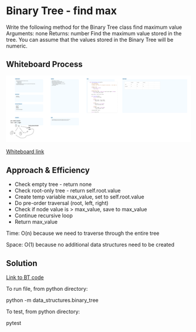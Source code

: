 # Binary Tree - find max

Write the following method for the Binary Tree class
find maximum value
Arguments: none
Returns: number
Find the maximum value stored in the tree. You can assume that the values stored in the Binary Tree will be numeric.

## Whiteboard Process

![Whiteboard image](whiteboard16.png)

[Whiteboard link](https://www.figma.com/file/CGQc87v265OYPvLaPyDD3g/Code-Challenge-16?node-id=0%3A1&t=MegTlgiZNiz5eXnb-1)

## Approach & Efficiency

* Check empty tree - return none
* Check root-only tree - return self.root.value
* Create temp variable max_value, set to self.root.value
* Do pre-order traversal (root, left, right)
* Check if node value is > max_value, save to max_value
* Continue recursive loop
* Return max_value

Time: O(n) because we need to traverse through the entire tree

Space: O(1) because no additional data structures need to be created

## Solution

[Link to BT code](https://github.com/mikeshen7/data-structures-and-algorithms/blob/main/python/data_structures/binary_tree.py)

To run file, from python directory:

python -m data_structures.binary_tree

To test, from python directory:

pytest
